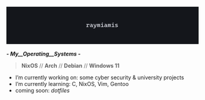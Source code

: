 ![banner](https://github.com/raymiamis/raymiamis/blob/main/raymiamis_banner.png)

***- _My__Operating__Systems_ -***

> **NixOS** // **Arch** // **Debian** // **Windows 11**

  
- I’m currently working on: some cyber security & university projects
- I’m currently learning: C, NixOS, Vim, Gentoo
- coming soon: *dotfiles*
